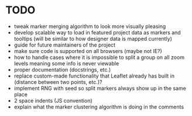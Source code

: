 # TODO
- tweak marker merging algorithm to look more visually pleasing
- develop scalable way to load in featured project data as markers and tooltips (will be similar to how designer data is mapped currently)
- guide for future maintainers of the project
- make sure code is supported on all browsers (maybe not IE?)
- how to handle cases where it is impossible to split a group on all zoom levels meaning some info is never viewable
- proper documentation (docstrings, etc.)
- replace custom-made functionality that Leaflet already has built in (distance between two points, etc.)? 
- implement RNG with seed so split markers always show up in the same place
- 2 space indents (JS convention)
- explain what the marker clustering algorithm is doing in the comments